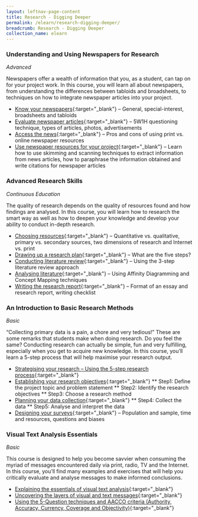 ```yaml
---
layout: leftnav-page-content
title: Research - Digging Deeper
permalink: /elearn/research-digging-deeper/
breadcrumb: Research - Digging Deeper
collection_name: elearn
---
```


### **Understanding and Using Newspapers for Research**
*Advanced*

Newspapers offer a wealth of information that you, as a student, can tap on for your project work. In this course, you will learn all about newspapers, from understanding the differences between tabloids and broadsheets, to techniques on how to integrate newspaper articles into your project.

* [Know your newspapers](http://www.nlb.gov.sg/sure/coursewares/SRNSEC/Module-01/Shell.html){:target="_blank"} – General, special-interest, broadsheets and tabloids
* [Evaluate newspaper articles](http://www.nlb.gov.sg/sure/coursewares/SRNSEC/Module-02/Shell.html){:target="_blank"} – 5W1H questioning technique, types of articles, photos, advertisements
* [Access the news](http://www.nlb.gov.sg/sure/coursewares/SRNSEC/Module-03/Shell.html){:target="_blank"} – Pros and cons of using print vs. online newspaper resources
* [Use newspaper resources for your project](http://www.nlb.gov.sg/sure/coursewares/SRNSEC/Module-04/Shell.html){:target="_blank"} – Learn how to use skimming and scanning techniques to extract information from news articles, how to paraphrase the information obtained and write citations for newspaper articles


### **Advanced Research Skills**
*Continuous Education*

The quality of research depends on the quality of resources found and how findings are analysed. In this course, you will learn how to research the smart way as well as how to deepen your knowledge and develop your ability to conduct in-depth research.

* [Choosing resources](http://www.nlb.gov.sg/sure/coursewares/TSR/Module-01/Shell.html){:target="_blank"} – Quantitative vs. qualitative, primary vs. secondary sources, two dimensions of research and Internet vs. print
* [Drawing up a research plan](http://www.nlb.gov.sg/sure/coursewares/TSR/Module-02/Shell.html){:target="_blank"} – What are the five steps?
* [Conducting literature review](http://www.nlb.gov.sg/sure/coursewares/TSR/Module-03/Shell.html){:target="_blank"} – Using the 3-step literature review approach
* [Analysing literature](http://www.nlb.gov.sg/sure/coursewares/TSR/Module-04/Shell.html){:target="_blank"} – Using Affinity Diagramming and Concept Mapping techniques
* [Writing the research report](http://www.nlb.gov.sg/sure/coursewares/TSR/Module-05/Shell.html){:target="_blank"} – Format of an essay and research report, writing checklist


### **An Introduction to Basic Research Methods**
*Basic*

“Collecting primary data is a pain, a chore and very tedious!” These are some remarks that students make when doing research. Do you feel the same? Conducting research can actually be simple, fun and very fulfilling, especially when you get to acquire new knowledge. In this course, you’ll learn a 5-step process that will help maximise your research output.

* [Strategising your research  – Using the 5-step research process](http://www.nlb.gov.sg/sure/coursewares/SR/Module-01/Shell.html){:target="_blank"}
* [Establishing your research objectives](http://www.nlb.gov.sg/sure/coursewares/SR/Module-02/Shell.html){:target="_blank"}
** Step1: Define the project topic and problem statement
** Step2: Identify the research objectives
** Step3: Choose a research method
* [Planning your data collection](http://www.nlb.gov.sg/sure/coursewares/SR/Module-03/Shell.html){:target="_blank"}
** Step4: Collect the data
** Step5: Analyse and interpret the data
* [Designing your surveys](http://www.nlb.gov.sg/sure/coursewares/SR/Module-04/Shell.html){:target="_blank"} – Population and sample, time and resources, questions and biases


### **Visual Text Analysis Essentials**
*Basic*

This course is designed to help you become savvier when consuming the myriad of messages encountered daily via print, radio, TV and the Internet. In this course, you’ll find many examples and exercises that will help you critically evaluate and analyse messages to make informed conclusions.

* [Explaining the essentials of visual text analysis](http://www.nlb.gov.sg/sure/coursewares/VTANE_topic1/index.html){:target="_blank"} 
* [Uncovering the layers of visual and text messages](http://www.nlb.gov.sg/sure/coursewares/VTANE_topic2/index.html){:target="_blank"} 
* [Using the 5-Question techniques and AACCO criteria (Authority, Accuracy, Currency, Coverage and Objectivity)](http://www.nlb.gov.sg/sure/coursewares/VTANE_topic1/index.html){:target="_blank"} 
